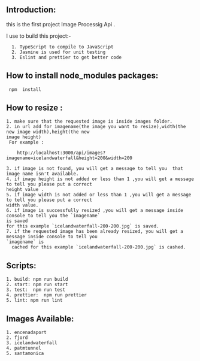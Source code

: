    ## Introduction:

   this is the first project Image Processig Api .
   
   
   I  use to build this project:-    
   
      1. TypeScript to compile to JavaScript
      2. Jasmine is used for unit testing
      3. Eslint and prettier to get better code


   ## How to install node_modules packages:

     npm  install 

   ## How to resize :
    
    1. make sure that the requested image is inside images folder.
    2. in url add for imagename(the image you want to resize),width(the new image width),height(the new 
    image height) 
     For example :    
     
        http://localhost:3000/api/images?imagename=icelandwaterfall&height=200&width=200
	
    3. if image is not found, you will get a message to tell you  that image name isn't available.
    4. if image height is not added or less than 1 ,you will get a message to tell you please put a correct 
    height value .
    5. if image width is not added or less than 1 ,you will get a message to tell you please put a correct 
    width value.
    6. if image is successfully resized ,you will get a message inside console to tell you the `imagename`
    is saved 
    for this example `icelandwaterfall-200-200.jpg` is saved.
    7. if the requested image has been already resized, you will get a message inside console to tell you 
    `imagename` is
      cached for this example `icelandwaterfall-200-200.jpg` is cashed.

   
   

   ## Scripts:
   
    1. build: npm run build
    2. start: npm run start
    3. test:  npm run test
    4. prettier:  npm run prettier
    5. lint: npm run lint
	
	 
	 
   ## Images Available:
	 
	1. encenadaport
	2. fjord
	3. icelandwaterfall
	4. patmtunnel
	5. santamonica
	 
